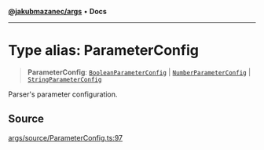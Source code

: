 [**@jakubmazanec/args**](../README.md) • **Docs**

---

# Type alias: ParameterConfig

> **ParameterConfig**: [`BooleanParameterConfig`](BooleanParameterConfig.md) \|
> [`NumberParameterConfig`](NumberParameterConfig.md) \|
> [`StringParameterConfig`](StringParameterConfig.md)

Parser's parameter configuration.

## Source

[args/source/ParameterConfig.ts:97](https://github.com/jakubmazanec/js-tools/blob/7be96c9bc335915647cfe729050b17fe2580309a/packages/args/source/ParameterConfig.ts#L97)
